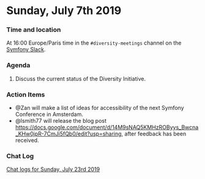 # Sunday, July 7th 2019

### Time and location
At 16:00 Europe/Paris time in the `#diversity-meetings` channel on the [Symfony Slack][slack].

### Agenda
1) Discuss the current status of the Diversity Initiative.

### Action Items
* @Zan will make a list of ideas for accessibility of the next Symfony Conference in Amsterdam.
* @lsmith77 will release the blog post https://docs.google.com/document/d/14M9sNAQ5KMHzROByys_Bwcna_KHw0jpR-7CmJi5fQb0/edit?usp=sharing, after feedback has been received.

### Chat Log
[Chat logs for Sunday, July 23rd 2019][log]

[slack]: https://symfony.com/slack
[log]: https://symfony.github.io/diversity/meetings/2019-07-23-log.html
